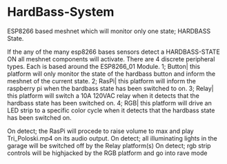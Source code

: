 # HardBass-System
ESP8266 based meshnet which will monitor only one state; HARDBASS State. 

If the any of the many esp8266 bases sensors detect a HARDBASS-STATE ON all meshnet components will activate.
There are 4 discrete peripheral types. Each is based around the ESP8266_01 Module. 
1; Button|  this platform will only monitor the state of the hardbass button and inform the meshnet of the current state.
2; RasPi|   this platform will inform the raspberry pi when the bardbass state has been switched to on.
3; Relay|   this platform will switch a 10A 120VAC relay when it detects that the hardbass state has been switched on.
4; RGB|     this platform will drive an LED strip to a specific color cycle when it detects that the hardbass state has been switched on.

On detect; the RasPi will procede to raise volume to max and play Tri_Poloski.mp4 on its audio output.
On detect; all illuminating lights in the garage will be switched off by the Relay platform(s)
On detect; rgb strip controls will be highjacked by the RGB platform and go into rave mode
